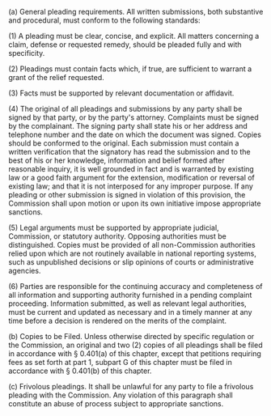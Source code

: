 (a) General pleading requirements. All written submissions, both substantive and procedural, must conform to the following standards:

(1) A pleading must be clear, concise, and explicit. All matters concerning a claim, defense or requested remedy, should be pleaded fully and with specificity.

(2) Pleadings must contain facts which, if true, are sufficient to warrant a grant of the relief requested.

(3) Facts must be supported by relevant documentation or affidavit.

(4) The original of all pleadings and submissions by any party shall be signed by that party, or by the party's attorney. Complaints must be signed by the complainant. The signing party shall state his or her address and telephone number and the date on which the document was signed. Copies should be conformed to the original. Each submission must contain a written verification that the signatory has read the submission and to the best of his or her knowledge, information and belief formed after reasonable inquiry, it is well grounded in fact and is warranted by existing law or a good faith argument for the extension, modification or reversal of existing law; and that it is not interposed for any improper purpose. If any pleading or other submission is signed in violation of this provision, the Commission shall upon motion or upon its own initiative impose appropriate sanctions.

(5) Legal arguments must be supported by appropriate judicial, Commission, or statutory authority. Opposing authorities must be distinguished. Copies must be provided of all non-Commission authorities relied upon which are not routinely available in national reporting systems, such as unpublished decisions or slip opinions of courts or administrative agencies.

(6) Parties are responsible for the continuing accuracy and completeness of all information and supporting authority furnished in a pending complaint proceeding. Information submitted, as well as relevant legal authorities, must be current and updated as necessary and in a timely manner at any time before a decision is rendered on the merits of the complaint.

(b) Copies to be Filed. Unless otherwise directed by specific regulation or the Commission, an original and two (2) copies of all pleadings shall be filed in accordance with § 0.401(a) of this chapter, except that petitions requiring fees as set forth at part 1, subpart G of this chapter must be filed in accordance with § 0.401(b) of this chapter.

(c) Frivolous pleadings. It shall be unlawful for any party to file a frivolous pleading with the Commission. Any violation of this paragraph shall constitute an abuse of process subject to appropriate sanctions.

